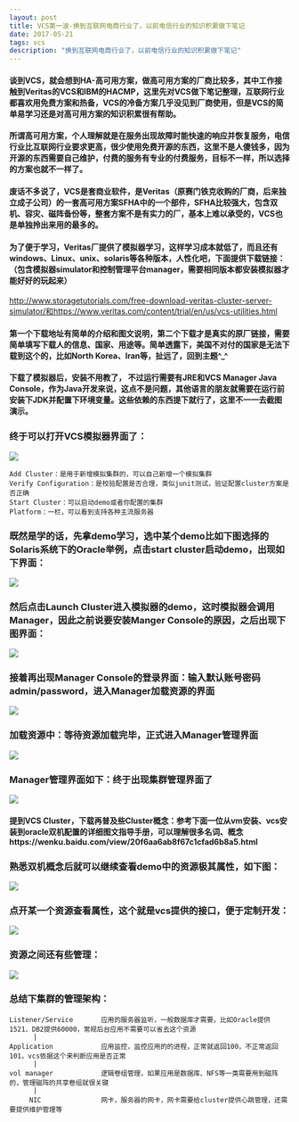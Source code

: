 ```yaml
---
layout: post
title: VCS第一波-换到互联网电商行业了，以前电信行业的知识积累做下笔记
date: 2017-05-21
tags: vcs 
description: "换到互联网电商行业了，以前电信行业的知识积累做下笔记"
---
```


#### 谈到VCS，就会想到HA-高可用方案，做高可用方案的厂商比较多，其中工作接触到Veritas的VCS和IBM的HACMP，这里先对VCS做下笔记整理，互联网行业都喜欢用免费方案和热备，VCS的冷备方案几乎没见到厂商使用，但是VCS的简单易学习还是对高可用方案的知识积累很有帮助。

#### 所谓高可用方案，个人理解就是在服务出现故障时能快速的响应并恢复服务，电信行业比互联网行业要求更高，很少使用免费开源的东西，这里不是人傻钱多，因为开源的东西需要自己维护，付费的服务有专业的付费服务，目标不一样，所以选择的方案也就不一样了。

#### 废话不多说了，VCS是套商业软件，是Veritas（原赛门铁克收购的厂商，后来独立成子公司）的一套高可用方案SFHA中的一个部件，SFHA比较强大，包含双机、容灾、磁阵备份等，整套方案不是有实力的厂，基本上难以承受的，VCS也是单独拎出来用的最多的。

#### 为了便于学习，Veritas厂提供了模拟器学习，这样学习成本就低了，而且还有windows、Linux、unix、solaris等各种版本，人性化吧，下面提供下载链接：（包含模拟器simulator和控制管理平台manager，需要相同版本都安装模拟器才能好好的玩起来）
http://www.storagetutorials.com/free-download-veritas-cluster-server-simulator/和https://www.veritas.com/content/trial/en/us/vcs-utilities.html

#### 第一个下载地址有简单的介绍和图文说明，第二个下载才是真实的原厂链接，需要简单填写下载人的信息、国家、用途等。简单透露下，美国不对付的国家是无法下载到这个的，比如North Korea、Iran等，扯远了，回到主题^_^

#### 下载了模拟器后，安装不用教了， 不过运行需要有JRE和VCS Manager Java Console，作为Java开发来说，这点不是问题，其他语言的朋友就需要在运行前安装下JDK并配置下环境变量。这些依赖的东西提下就行了，这里不一一去截图演示。

### 终于可以打开VCS模拟器界面了：
![](/images/posts/vcs/start.jpg)
```
Add Cluster：是用于新增模拟集群的，可以自己新增一个模拟集群
Verify Configuration：是校验配置是否合理，类似junit测试，验证配置cluster方案是否正确
Start Cluster：可以启动demo或者你配置的集群
Platform：一栏，可以看到支持各种主流服务器
```

### 既然是学的话，先拿demo学习，选中某个demo比如下图选择的Solaris系统下的Oracle举例，点击start cluster启动demo，出现如下界面：
![](/images/posts/vcs/clusterManager.jpg)

### 然后点击Launch Cluster进入模拟器的demo，这时模拟器会调用Manager，因此之前说要安装Manger Console的原因，之后出现下图界面：
![](/images/posts/vcs/startDemo.jpg)

### 接着再出现Manager Console的登录界面：输入默认账号密码admin/password，进入Manager加载资源的界面
![](/images/posts/vcs/login.jpg)

### 加载资源中：等待资源加载完毕，正式进入Manager管理界面
![](/images/posts/vcs/loading.jpg)

### Manager管理界面如下：终于出现集群管理界面了
![](/images/posts/vcs/manager.jpg)

#### 提到VCS Cluster，下载再普及些Cluster概念：参考下面一位从vm安装、vcs安装到oracle双机配置的详细图文指导手册，可以理解很多名词、概念https://wenku.baidu.com/view/20f6aa6ab8f67c1cfad6b8a5.html

### 熟悉双机概念后就可以继续查看demo中的资源极其属性，如下图：
![](/images/posts/vcs/resources.jpg)

### 点开某一个资源查看属性，这个就是vcs提供的接口，便于定制开发：
![](/images/posts/vcs/resourcesProperties.jpg)

### 资源之间还有些管理：
![](/images/posts/vcs/rightClickMenu.jpg)

### 总结下集群的管理架构：
```
Listener/Service       应用的服务器监听，一般数据库才需要，比如Oracle提供1521、DB2提供60000，常规后台应用不需要可以省去这个资源
      |
Application            应用监控，监控应用的的进程，正常就返回100，不正常返回101，vcs依据这个来判断应用是否正常
      |
vol manager            逻辑卷组管理，如果应用是数据库、NFS等一类需要用到磁阵的，管理磁阵的共享卷组就很关键
      |
     NIC               网卡，服务器的网卡，网卡需要给cluster提供心跳管理，还需要提供维护管理等
```     